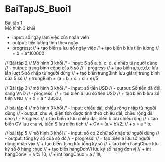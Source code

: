 # BaiTapJS_Buoi1

 Bài tập 1 
<br> Mô hình 3 khối
- input: số ngày làm việc của nhân viên
- output: tiền lương tính theo ngày
- progress: 
//     + tạo biến a lưu số ngày việc
//     + tạo biến b lưu tiền lương
//     + b = a*100000

// Bài tập 2
// Mô hình 3 khối
// - input: 5 số a, b, c, d, e nhập từ người dùng
// - output: trung bình cộng của 5 số
// - progress
//      + tạo biến a,b,c,d,e lưu lần lượt 5 số nhập từ người dùng
// + tạo biến trungBinh lưu giá trị trung bình của 5 số
// + trungBinh = (a + b + c + d + e)/5


// Bài tập 3
// mô hình 3 khối
// - input: số tiền USD
// - output: Số tiền đã đổi sang VND
// - progress:
//     + tạo biến a lưu số tiền USD
//     + tạo biến b lưu số tiền VND
//     + b = a * 23500;

// bài tập 4 
// mô hình 3 khối
// - input: chiều dài, chiều rộng nhập từ người dùng
// - output: chu vi, diện tích được tính theo chiều dài, chiều rộng đã cho
// - Progress
//     + tạo biến a lưu chiều dài, biến b lưu chiều rộng
//     + tạo biến CV lưu chu vi, biến S lưu diện tích
//     + CV = (a + b)/2;
//     + s = a * b;

// bài tập 5
// mô hình 3 khối
// - input: số có 2 chữ số nhập từ người dùng
// - output: tổng ký số của số đó
// - progress: 
//     + tạo biến a lưu số người dùng nhập vào
//     + tạo biến Tong lưu tổng ký số
//     + tạo biến hangChuc lưu ký số ở hàng chục
//     + tạo biến hangDonVi lưu ký số hàng đơn vị
//     + int hangDonVi = a % 10;
//     + int hangChuc = a / 10;


